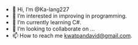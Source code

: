 - 👋 Hi, I’m @Ka-lang227
- 👀 I’m interested in improving in programming.
- 🌱 I’m currently learning C#.
- 💞️ I’m looking to collaborate on ...
- 📫 How to reach me kwatpandavid@gmail.com.

<!---
Ka-lang227/Ka-lang227 is a ✨ special ✨ repository because its `README.md` (this file) appears on your GitHub profile.
You can click the Preview link to take a look at your changes.
--->
